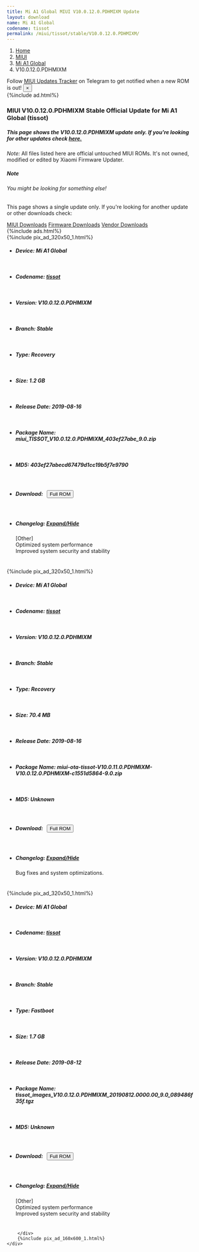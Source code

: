 ```yaml
---
title: Mi A1 Global MIUI V10.0.12.0.PDHMIXM Update
layout: download
name: Mi A1 Global
codename: tissot
permalink: /miui/tissot/stable/V10.0.12.0.PDHMIXM/
---
```

<nav aria-label="breadcrumb">
    <ol class="breadcrumb">
        <li class="breadcrumb-item"><a href="/">Home</a></li>
        <li class="breadcrumb-item"><a href="/miui/">MIUI</a></li>
        <li class="breadcrumb-item"><a href="/miui/tissot/">Mi A1 Global</a></li>
        <li class="breadcrumb-item active" aria-current="page">V10.0.12.0.PDHMIXM</li>
    </ol>
</nav>
<div class="alert alert-primary alert-dismissible fade show" role="alert">
    Follow <a href="https://t.me/MIUIUpdatesTracker" class="alert-link">MIUI Updates Tracker</a> on Telegram to get
    notified when a new ROM is out!
    <button type="button" class="close" data-dismiss="alert" aria-label="Close">
        <span aria-hidden="true">&times;</span>
    </button>
</div>
{%include ad.html%}
<div class="col-12 mx-auto">
    <h3 class="title bg-light p-2 rounded">MIUI V10.0.12.0.PDHMIXM Stable Official Update for Mi A1 Global (tissot)</h3>
    <h5>This page shows the V10.0.12.0.PDHMIXM update only. If you're looking for other updates check
        <a href="/miui/tissot/">here.</a></h5>
    <p><i>Note: </i>All files listed here are official untouched MIUI ROMs.
        It's not owned, modified or edited by Xiaomi Firmware Updater.</p>
    <div class="card">
        <div class="card-body">
            <h5 class="card-title">Note</h5>
            <h6 class="card-subtitle mb-2 text-muted">You might be looking for something else!</h6>
            <p class="card-text">This page shows a single update only.
                If you're looking for another update or other downloads check:</p>
            <a href="/miui/" class="card-link">MIUI Downloads</a>
            <a href="/firmware/" class="card-link">Firmware Downloads</a>
            <a href="/vendor/" class="card-link">Vendor Downloads</a>
        </div>
    </div>
    {%include ads.html%}
    <div class="row justify-content-center">
        <div class="col-10" id="downloads">
                    <div class="card card-body">
            {%include pix_ad_320x50_1.html%}
            <ul class="list-unstyled">
                <li style="padding-bottom: 10px;">
                    <h5><b>Device: </b>Mi A1 Global</h5>
                </li>
                <li style="padding-bottom: 10px;">
                    <h5><b>Codename: </b> <a href="/miui/tissot/" target="_blank">tissot</a> </h5>
                </li>
                <li style="padding-bottom: 10px;">
                    <h5><b>Version: </b>V10.0.12.0.PDHMIXM</h5>
                </li>
                <li style="padding-bottom: 10px;">
                    <h5><b>Branch: </b>Stable</h5>
                </li>
                <li style="padding-bottom: 10px;">
                    <h5><b>Type: </b>Recovery</h5>
                </li>
                <li style="padding-bottom: 10px;">
                    <h5><b>Size: </b>1.2 GB</h5>
                </li>
                <li style="padding-bottom: 10px;">
                    <h5><b>Release Date: </b>2019-08-16</h5>
                </li>
                <li style="padding-bottom: 10px;">
                    <h5><b>Package Name: </b><span id="filename" class="text-dark">miui_TISSOT_V10.0.12.0.PDHMIXM_403ef27abe_9.0.zip</span></h5>
                </li>
                <li style="padding-bottom: 10px;">
                    <h5><b>MD5: </b><span id="md5" class="text-muted">403ef27abecd67479d1cc19b5f7e9790</span></h5>
                </li>
                <li style="padding-bottom: 10px;">
                    <h5><b>Download: </b><button type="button" id="download" class="btn btn-primary" style="margin: 7px;"
                            onclick="window.open('https://bigota.d.miui.com/V10.0.12.0.PDHMIXM/miui_TISSOT_V10.0.12.0.PDHMIXM_403ef27abe_9.0.zip', '_blank');"><i class="fa fa-download"></i> Full ROM</button></h5>
                </li>
                <li style="padding-bottom: 10px;">
                    <h5><b>Changelog: </b><a href="#tissot_1_changelog" data-toggle="collapse" role="button"
                            aria-expanded="false" aria-controls="tissot_1_changelog"> <i class="fa fa-arrow-down"
                                aria-hidden="true"></i> Expand/Hide</a></h5>
                    <div class="collapse" id="tissot_1_changelog">
                        <p id="changelog_text">[Other]<br>Optimized system performance<br>Improved system security and stability</p>
                    </div>
                </li>
            </ul>
        </div>
        <div class="card card-body">
            {%include pix_ad_320x50_1.html%}
            <ul class="list-unstyled">
                <li style="padding-bottom: 10px;">
                    <h5><b>Device: </b>Mi A1 Global</h5>
                </li>
                <li style="padding-bottom: 10px;">
                    <h5><b>Codename: </b> <a href="/miui/tissot/" target="_blank">tissot</a> </h5>
                </li>
                <li style="padding-bottom: 10px;">
                    <h5><b>Version: </b>V10.0.12.0.PDHMIXM</h5>
                </li>
                <li style="padding-bottom: 10px;">
                    <h5><b>Branch: </b>Stable</h5>
                </li>
                <li style="padding-bottom: 10px;">
                    <h5><b>Type: </b>Recovery</h5>
                </li>
                <li style="padding-bottom: 10px;">
                    <h5><b>Size: </b>70.4 MB</h5>
                </li>
                <li style="padding-bottom: 10px;">
                    <h5><b>Release Date: </b>2019-08-16</h5>
                </li>
                <li style="padding-bottom: 10px;">
                    <h5><b>Package Name: </b><span id="filename" class="text-dark">miui-ota-tissot-V10.0.11.0.PDHMIXM-V10.0.12.0.PDHMIXM-c1551d5864-9.0.zip</span></h5>
                </li>
                <li style="padding-bottom: 10px;">
                    <h5><b>MD5: </b><span id="md5" class="text-muted">Unknown</span></h5>
                </li>
                <li style="padding-bottom: 10px;">
                    <h5><b>Download: </b><button type="button" id="download" class="btn btn-primary" style="margin: 7px;"
                            onclick="window.open('https://bigota.d.miui.com/V10.0.12.0.PDHMIXM/miui-ota-tissot-V10.0.11.0.PDHMIXM-V10.0.12.0.PDHMIXM-c1551d5864-9.0.zip', '_blank');"><i class="fa fa-download"></i> Full ROM</button></h5>
                </li>
                <li style="padding-bottom: 10px;">
                    <h5><b>Changelog: </b><a href="#tissot_2_changelog" data-toggle="collapse" role="button"
                            aria-expanded="false" aria-controls="tissot_2_changelog"> <i class="fa fa-arrow-down"
                                aria-hidden="true"></i> Expand/Hide</a></h5>
                    <div class="collapse" id="tissot_2_changelog">
                        <p id="changelog_text">Bug fixes and system optimizations.</p>
                    </div>
                </li>
            </ul>
        </div>
        <div class="card card-body">
            {%include pix_ad_320x50_1.html%}
            <ul class="list-unstyled">
                <li style="padding-bottom: 10px;">
                    <h5><b>Device: </b>Mi A1 Global</h5>
                </li>
                <li style="padding-bottom: 10px;">
                    <h5><b>Codename: </b> <a href="/miui/tissot/" target="_blank">tissot</a> </h5>
                </li>
                <li style="padding-bottom: 10px;">
                    <h5><b>Version: </b>V10.0.12.0.PDHMIXM</h5>
                </li>
                <li style="padding-bottom: 10px;">
                    <h5><b>Branch: </b>Stable</h5>
                </li>
                <li style="padding-bottom: 10px;">
                    <h5><b>Type: </b>Fastboot</h5>
                </li>
                <li style="padding-bottom: 10px;">
                    <h5><b>Size: </b>1.7 GB</h5>
                </li>
                <li style="padding-bottom: 10px;">
                    <h5><b>Release Date: </b>2019-08-12</h5>
                </li>
                <li style="padding-bottom: 10px;">
                    <h5><b>Package Name: </b><span id="filename" class="text-dark">tissot_images_V10.0.12.0.PDHMIXM_20190812.0000.00_9.0_089486f35f.tgz</span></h5>
                </li>
                <li style="padding-bottom: 10px;">
                    <h5><b>MD5: </b><span id="md5" class="text-muted">Unknown</span></h5>
                </li>
                <li style="padding-bottom: 10px;">
                    <h5><b>Download: </b><button type="button" id="download" class="btn btn-primary" style="margin: 7px;"
                            onclick="window.open('https://bigota.d.miui.com/V10.0.12.0.PDHMIXM/tissot_images_V10.0.12.0.PDHMIXM_20190812.0000.00_9.0_089486f35f.tgz', '_blank');"><i class="fa fa-download"></i> Full ROM</button></h5>
                </li>
                <li style="padding-bottom: 10px;">
                    <h5><b>Changelog: </b><a href="#tissot_3_changelog" data-toggle="collapse" role="button"
                            aria-expanded="false" aria-controls="tissot_3_changelog"> <i class="fa fa-arrow-down"
                                aria-hidden="true"></i> Expand/Hide</a></h5>
                    <div class="collapse" id="tissot_3_changelog">
                        <p id="changelog_text">[Other]<br>Optimized system performance<br>Improved system security and stability</p>
                    </div>
                </li>
            </ul>
        </div>

        </div>
        {%include pix_ad_160x600_1.html%}
    </div>
</div>